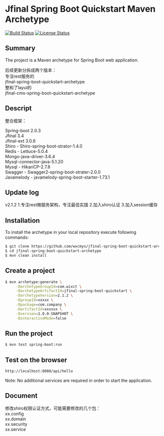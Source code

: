 Jfinal Spring Boot Quickstart Maven Archetype
=========================================

[![Build Status](https://travis-ci.org/suzel/spring-boot-quickstart-archetype.svg?branch=master)](https://travis-ci.org/suzel/spring-boot-quickstart-archetype)
[![License Status](https://img.shields.io/badge/license-MIT-blue.svg)](https://raw.githubusercontent.com/suzel/spring-boot-quickstart-archetype/master/LICENSE)

Summary
-------
The project is a Maven archetype for Spring Boot web application.

后续更新分拆成两个版本：<br>
专注rest服务的<br>
jfinal-spring-boot-quickstart-archetype<br>
整和了layui的<br>
jfinal-cms-spring-boot-quickstart-archetype

Descript
-------
整合框架：<br>

Spring-boot 2.0.3 <br>
Jfinal 3.4<br>
Jfinal-ext 3.0.6<br>
Shiro - Shiro-spring-boot-strator-1.4.0<br>
Redis - Lettuce-5.0.4<br>
Mongo-java-driver-3.6.4<br>
Mysql-connector-java-5.1.20<br>
Mysql - HikariCP-2.7.8<br>
Swagger - Swagger2-spring-boot-strater-2.0.0<br>
Javamelody - javamelody-spring-boot-starter-1.73.1<br>

Update log
-------------------
v2.1.2 
1.专注rest微服务架构，专注最佳实践
2.加入shiro认证
3.加入session缓存

Installation
------------

To install the archetype in your local repository execute following commands:

```sh
$ git clone https://github.com/wxcmyx/jfinal-spring-boot-quickstart-archetype.git
$ cd jfinal-spring-boot-quickstart-archetype
$ mvn clean install
```

Create a project
----------------

```sh
$ mvn archetype:generate \
     -DarchetypeGroupId=com.wixct \
     -DarchetypeArtifactId=jfinal-spring-boot-quickstart \
     -DarchetypeVersion=2.1.2 \
     -DgroupId=xxxxx \
     -Dpackage=com.company \
     -DartifactId=xxxxxx \
     -Dversion=1.0.0-SNAPSHOT \
     -DinteractiveMode=false
```

Run the project
----------------

```sh
$ mvn test spring-boot:run
```

Test on the browser
-------------------

```sh
http://localhost:8080/api/hello
```

Note: No additional services are required in order to start the application.

Document
---------
修改shiro权限认证方式，可能需要修改的几个包：<br>
xx.config<br>
xx.domain<br>
xx.security<br>
xx.service
